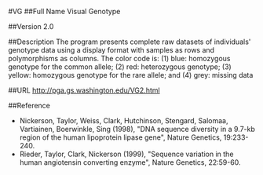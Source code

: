 #VG
##Full Name
Visual Genotype

##Version
2.0

##Description
The program presents complete raw datasets of individuals' genotype data using a display format with samples as rows and polymorphisms as columns. The color code is: (1) blue: homozygous genotype for the common allele; (2) red: heterozygous genotype; (3) yellow: homozygous genotype for the rare allele; and (4) grey: missing data

##URL
http://pga.gs.washington.edu/VG2.html

##Reference
* Nickerson, Taylor, Weiss, Clark, Hutchinson, Stengard, Salomaa, Vartiainen, Boerwinkle, Sing (1998), "DNA sequence diversity in a 9.7-kb region of the human lipoprotein lipase gene", Nature Genetics, 19:233-240.
* Rieder, Taylor, Clark, Nickerson (1999), "Sequence variation in the human angiotensin converting enzyme", Nature Genetics, 22:59-60.

